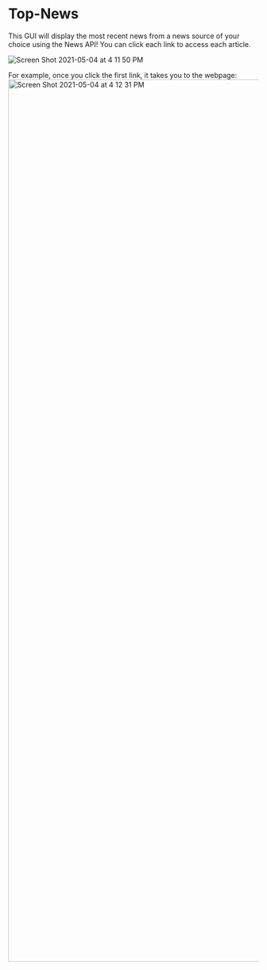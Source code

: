 # Top-News
 
This GUI will display the most recent news from a news source of your choice using the News API! You can click each link to access each article.

![Screen Shot 2021-05-04 at 4 11 50 PM](https://user-images.githubusercontent.com/47422637/117063984-91518000-acf3-11eb-8672-00f318c77e26.png)


For example, once you click the first link, it takes you to the webpage:
<img width="1774" alt="Screen Shot 2021-05-04 at 4 12 31 PM" src="https://user-images.githubusercontent.com/47422637/117063988-931b4380-acf3-11eb-9318-47415b43e3c0.png">
